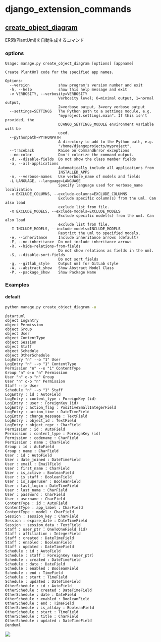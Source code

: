 # django_extension_commands


## [create_object_diagram](./doc/create_object_diagram.md)
ER図(PlantUml)を自動生成するコマンド

### options
```
Usage: manage.py create_object_diagram [options] [appname]

Create PlantUml code for the specified app names.

Options:
  --version             show program's version number and exit
  -h, --help            show this help message and exit
  -v VERBOSITY, --verbosity=VERBOSITY
                        Verbosity level; 0=minimal output, 1=normal output,
                        2=verbose output, 3=very verbose output
  --settings=SETTINGS   The Python path to a settings module, e.g.
                        "myproject.settings.main". If this isn't provided, the
                        DJANGO_SETTINGS_MODULE environment variable will be
                        used.
  --pythonpath=PYTHONPATH
                        A directory to add to the Python path, e.g.
                        "/home/djangoprojects/myproject".
  --traceback           Raise on CommandError exceptions
  --no-color            Don't colorize the command output.
  -d, --disable-fields  Do not show the class member fields
  -a, --all-applications
                        Automatically include all applications from
                        INSTALLED_APPS
  -n, --verbose-names   Use verbose_name of models and fields
  -L LANGUAGE, --language=LANGUAGE
                        Specify language used for verbose_name localization
  -x EXCLUDE_COLUMNS, --exclude-columns=EXCLUDE_COLUMNS
                        Exclude specific column(s) from the uml. Can also load
                        exclude list from file.
  -X EXCLUDE_MODELS, --exclude-models=EXCLUDE_MODELS
                        Exclude specific model(s) from the uml. Can also load
                        exclude list from file.
  -I INCLUDE_MODELS, --include-models=INCLUDE_MODELS
                        Restrict the uml to specified models.
  -e, --inheritance     Include inheritance arrows (default)
  -E, --no-inheritance  Do not include inheritance arrows
  -R, --hide-relations-from-fields
                        Do not show relations as fields in the uml.
  -S, --disable-sort-fields
                        Do not sort fields
  -g, --gitlab_style    Output uml for GitLab style
  -A, --abstract_show   Show Abstract Model Class
  -P, --package_show    Show Package Name
```

### Examples
#### default
```bash
python manage.py create_object_diagram -a
```

```
@startuml
object LogEntry
object Permission
object Group
object User
object ContentType
object Session
object Staff
object Schedule
object OtherSchedule
LogEntry "n" --o "1" User
LogEntry "n" --o "1" ContentType
Permission "n" --o "1" ContentType
Group "n" o-o "n" Permission
User "n" o-o "n" Group
User "n" o-o "n" Permission
Staff --|> User
Schedule "n" --o "1" Staff
LogEntry : id : AutoField
LogEntry : content_type : ForeignKey (id)
LogEntry : user : ForeignKey (id)
LogEntry : action_flag : PositiveSmallIntegerField
LogEntry : action_time : DateTimeField
LogEntry : change_message : TextField
LogEntry : object_id : TextField
LogEntry : object_repr : CharField
Permission : id : AutoField
Permission : content_type : ForeignKey (id)
Permission : codename : CharField
Permission : name : CharField
Group : id : AutoField
Group : name : CharField
User : id : AutoField
User : date_joined : DateTimeField
User : email : EmailField
User : first_name : CharField
User : is_active : BooleanField
User : is_staff : BooleanField
User : is_superuser : BooleanField
User : last_login : DateTimeField
User : last_name : CharField
User : password : CharField
User : username : CharField
ContentType : id : AutoField
ContentType : app_label : CharField
ContentType : model : CharField
Session : session_key : CharField
Session : expire_date : DateTimeField
Session : session_data : TextField
Staff : user_ptr : OneToOneField (id)
Staff : affiliation : IntegerField
Staff : created : DateTimeField
Staff : enabled : BooleanField
Staff : updated : DateTimeField
Schedule : id : AutoField
Schedule : staff : ForeignKey (user_ptr)
Schedule : created : DateTimeField
Schedule : date : DateField
Schedule : enabled : BooleanField
Schedule : end : TimeField
Schedule : start : TimeField
Schedule : updated : DateTimeField
OtherSchedule : id : AutoField
OtherSchedule : created : DateTimeField
OtherSchedule : date : DateField
OtherSchedule : enabled : BooleanField
OtherSchedule : end : TimeField
OtherSchedule : is_allday : BooleanField
OtherSchedule : start : TimeField
OtherSchedule : title : CharField
OtherSchedule : updated : DateTimeField
@enduml
```
![](http://plantuml.com:80/plantuml/png/XLN1RjmW4BttAwmzDOSSUksXKficLPL8YRIRCsBjMIyf1WlZD9RwyHt0EE0ncujjU0_clPa1w-CBrBPwqEsjicRwfCFu2KmdXa5e5MT-6JtsSV0yW8dVDrfPKFOmzH2dzf0jtLj-EYs3-WpDA1Vkeps3MIQZZcgdTjNrjQvsNtOXsYQIndwNNAHu3nxL3iLtujD5oR3Wc4mdIxmnZFJlMz0ORMG2Wlj5_jTADFZuFbfz9q0sAL87hSoYM1pUQGEYLVSmLPz5SvKoHwVg8eFN5YMoa-GjZfxq8AnuXNt7fVoDKLem9Foyn8hEHV_9BHpmaweySzK2wx38l7NC0xnPmWhbPTxi9OA1tZcvEVDPK597agiC-o1RAsu3YdjVXKW43Sr29CHfmdyE9LdHvza6aybUj53GaDJE5EYuaFY-TUyCEGapM5OCE31Nk5S7_j1Q0bThVF1zMeR77ipSKLiKoJ6yrArG9UsUKHBOys7ugqspXRceP5roP6b2Sv3tFPFy2FB21XtMFiVd-mddXl35_i1KOC1RBmmmLq3Ydkw3D9ur_7vElJFAUkiyFoeuQ7nuGkZLoCAda8BRi6bsJYEbDe0QQ1T57DlyA3sUbNBHqJVRo-FLHHAU8B6FqgCMZLsbnAB8TqgIK8ALFAGCVwziROmYZIs19VlPNuZcO0sN_ArvnEIQK71AQRbT8XVl02aRFdsq4KtEcc65bVbnN3CAEVmF)
